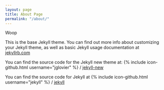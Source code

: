 ```yaml
---
layout: page
title: About Page
permalink: "/about/"
---
```

<p>Woop</p>
<p>This is the base Jekyll theme. You can find out more info about customizing your Jekyll theme, as well as basic Jekyll usage documentation at <a href="http://jekyllrb.com/">jekyllrb.com</a></p>
<p>You can find the source code for the Jekyll new theme at: {% include icon-github.html username="jglovier" %} / <a href="https://github.com/jglovier/jekyll-new">jekyll-new</a></p>
<p>You can find the source code for Jekyll at {% include icon-github.html username="jekyll" %} / <a href="https://github.com/jekyll/jekyll">jekyll</a></p>
